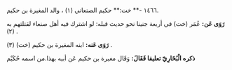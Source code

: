 ١٤٦٦ -** خت:** حكيم الصنعاني (١) ، والد المغيرة بن حكيم.

**رَوَى عَن:** عُمَر (خت) في أربعة جنينا نحو حديث قبله: لو اشترك فيه أهل صنعاء لقتلتهم به (٢) .

**رَوَى عَنه:** ابنه المغيرة بن حكيم (خت) (٣) .

**ذكره الْبُخَارِيّ تعليقا فَقَالَ:** وَقَال مغيرة بن حكيم عَن أبيه بهذا.من اسمه حُكَيْم